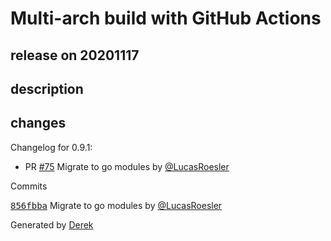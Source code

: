 # Multi-arch build with GitHub Actions

## release on 20201117

## description

## changes

Changelog for 0.9.1:

* PR <a class="issue-link js-issue-link" data-error-text="Failed to load title" data-id="743278518" data-permission-text="Title is private" data-url="https://github.com/openfaas/faas-swarm/issues/75" data-hovercard-type="pull_request" data-hovercard-url="/openfaas/faas-swarm/pull/75/hovercard" href="https://github.com/openfaas/faas-swarm/pull/75">#75</a> Migrate to go modules by <a class="user-mention notranslate" data-hovercard-type="user" data-hovercard-url="/users/LucasRoesler/hovercard" data-octo-click="hovercard-link-click" data-octo-dimensions="link_type:self" href="https://github.com/LucasRoesler">@LucasRoesler</a>

Commits

<a class="commit-link" data-hovercard-type="commit" data-hovercard-url="https://github.com/openfaas/faas-swarm/commit/856fbbad886072cd94b1feaf0d8d480b054f1524/hovercard" href="https://github.com/openfaas/faas-swarm/commit/856fbbad886072cd94b1feaf0d8d480b054f1524"><tt>856fbba</tt></a> Migrate to go modules by <a class="user-mention notranslate" data-hovercard-type="user" data-hovercard-url="/users/LucasRoesler/hovercard" data-octo-click="hovercard-link-click" data-octo-dimensions="link_type:self" href="https://github.com/LucasRoesler">@LucasRoesler</a>

Generated by <a href="https://github.com/alexellis/derek/">Derek</a>


